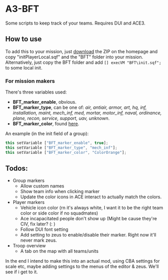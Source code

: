 # **A3-BFT**
Some scripts to keep track of your teams. Requires DUI and ACE3.

## **How to use**
To add this to your mission, just [download](https://github.com/Jaccodouma/A3-BFT/archive/refs/heads/master.zip) the ZIP on the homepage and copy "initPlayerLocal.sqf" and the "BFT" folder into your mission. 
Alternatively, just copy the BFT folder and add `[] execVM "BFT\init.sqf";` to some local init.

### **For mission makers**
There's three variables used:
- **BFT_marker_enable**, obvious. 
- **BFT_marker_type**, can be one of: *air, antiair, armor, art, hq, inf, installation, maint, mech_inf, med, mortar, motor_inf, naval, ordinance, plane, recon, service, support, uav, unknown*.
- **BFT_marker_color**, found [here](https://community.bistudio.com/wiki/Arma_3:_CfgMarkerColors).

An example (in the init field of a group): 
```ts
this setVariable ["BFT_marker_enable", true];
this setVariable ["BFT_marker_type", "mech_inf"];
this setVariable ["BFT_marker_color", "ColorOrange"];
```

## **Todos:**
- Group markers
  - Allow custom names 
  - Show team info when clicking marker
  - Update the color icons in ACE interact to actually match the colors. 
- Player markers
  - Vehicle icon color (rn it's always white, I want it to be the right team color or side color if no squadmates)
  - Ace incapacitated people don't show up (Might be cause they're CIV, fix later? (: )
  - Follow DUI font setting
  - Add setting to zeus to enable/disable their marker. Right now it'll never mark zeus. 
- Troop overview
  - A tab on the map with all teams/units

In the end I intend to make this into an actual mod, using CBA settings for scale etc, maybe adding settings to the menus of the editor & zeus. We'll see if i get to it. 
